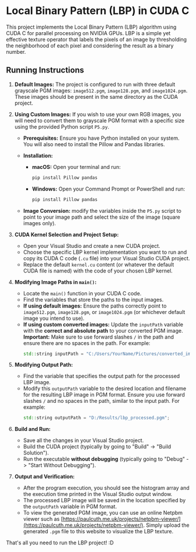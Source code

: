 # Local Binary Pattern (LBP) in CUDA C

This project implements the Local Binary Pattern (LBP) algorithm using CUDA C for parallel processing on NVIDIA GPUs. LBP is a simple yet effective texture operator that labels the pixels of an image by thresholding the neighborhood of each pixel and considering the result as a binary number.

## Running Instructions

1.  **Default Images:** The project is configured to run with three default grayscale PGM images: `image512.pgm`, `image128.pgm`, and `image1024.pgm`. These images should be present in the same directory as the CUDA project.

2.  **Using Custom Images:** If you wish to use your own RGB images, you will need to convert them to grayscale PGM format with a specific size using the provided Python script `P5.py`.

    * **Prerequisites:** Ensure you have Python installed on your system. You will also need to install the Pillow and Pandas libraries.

    * **Installation:**
        * **macOS:** Open your terminal and run:
            ```bash
            pip install Pillow pandas
            ```
        * **Windows:** Open your Command Prompt or PowerShell and run:
            ```bash
            pip install Pillow pandas
            ```

    * **Image Conversion:** modify the variables inside the `P5.py` script to point to your image path and select the size of the image (square images only). 
      

3.  **CUDA Kernel Selection and Project Setup:**

    * Open your Visual Studio and create a new CUDA project.
    * Choose the specific LBP kernel implementation you want to run and copy its CUDA C code (`.cu` file) into your Visual Studio CUDA project.
    * Replace the default `kernel.cu` content (or whatever the default CUDA file is named) with the code of your chosen LBP kernel.

4.  **Modifying Image Paths in `main()`:**

    * Locate the `main()` function in your CUDA C code.
    * Find the variables that store the paths to the input images.
    * **If using default images:** Ensure the paths correctly point to `image512.pgm`, `image128.pgm`, or `image1024.pgm` (or whichever default image you intend to use).
    * **If using custom converted images:** Update the `inputPath` variable with the **correct and absolute path** to your converted PGM image. **Important:** Make sure to use forward slashes `/` in the path and ensure there are no spaces in the path. For example:
        ```c++
        std::string inputPath = "C:/Users/YourName/Pictures/converted_image.pgm";
        ```

5.  **Modifying Output Path:**

    * Find the variable that specifies the output path for the processed LBP image.
    * Modify this `outputPath` variable to the desired location and filename for the resulting LBP image in PGM format. Ensure you use forward slashes `/` and no spaces in the path, similar to the input path. For example:
        ```c++
        std::string outputPath = "D:/Results/lbp_processed.pgm";
        ```

6.  **Build and Run:**

    * Save all the changes in your Visual Studio project.
    * Build the CUDA project (typically by going to "Build" -> "Build Solution").
    * Run the executable **without debugging** (typically going to "Debug" -> "Start Without Debugging").

7.  **Output and Verification:**

    * After the program execution, you should see the histogram array and the execution time printed in the Visual Studio output window.
    * The processed LBP image will be saved in the location specified by the `outputPath` variable in PGM format.
    * To view the generated PGM image, you can use an online Netpbm viewer such as [https://paulcuth.me.uk/projects/netpbm-viewer/](https://paulcuth.me.uk/projects/netpbm-viewer/). Simply upload the generated `.pgm` file to this website to visualize the LBP texture.

That's all you need to run the LBP project! :D

